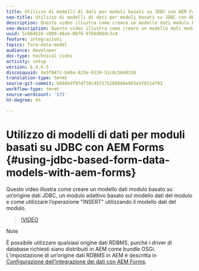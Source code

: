 ```yaml
---
title: Utilizzo di modelli di dati per moduli basati su JDBC con AEM Forms
seo-title: Utilizzo di modelli di dati per moduli basati su JDBC con AEM Forms
description: Questo video illustra come creare un modello dati modulo basato su un’origine dati JDBC, un modulo adattivo basato sul modello dati del modulo e come utilizzare l’operazione "INSERT" utilizzando il modello dati del modulo.
seo-description: Questo video illustra come creare un modello dati modulo basato su un’origine dati JDBC, un modulo adattivo basato sul modello dati del modulo e come utilizzare l’operazione "INSERT" utilizzando il modello dati del modulo.
uuid: 5c664b16-c089-48ad-8bf6-9766d0ddc3c4
feature: integrazioni
topics: form-data-model
audience: developer
doc-type: technical video
activity: setup
version: 6.4,6.5
discoiquuid: 4e5f947c-b49a-423e-9139-51c0c5648318
translation-type: tm+mt
source-git-commit: b040bdf97df39c45f175288608e965e5f0214703
workflow-type: tm+mt
source-wordcount: '171'
ht-degree: 0%

---
```



# Utilizzo di modelli di dati per moduli basati su JDBC con AEM Forms {#using-jdbc-based-form-data-models-with-aem-forms}

Questo video illustra come creare un modello dati modulo basato su un’origine dati JDBC, un modulo adattivo basato sul modello dati del modulo e come utilizzare l’operazione &quot;INSERT&quot; utilizzando il modello dati del modulo.

>[!VIDEO](https://video.tv.adobe.com/v/17736/?quality=9&learn=on)

>[!NOTE]
>
>È possibile utilizzare qualsiasi origine dati RDBMS, purché i driver di database richiesti siano distribuiti in AEM come bundle OSGi. L’impostazione di un’origine dati RDBMS in AEM è descritta in [Configurazione dell’integrazione dei dati con AEM Forms](/help/forms/adaptive-forms/data-integration-technical-video-setup.md).

